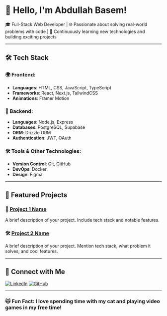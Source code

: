 # 👋 Hello, I'm Abdullah Basem!

🎓 Full-Stack Web Developer | 🌐 Passionate about solving real-world problems with code | 🚀 Continuously learning new technologies and building exciting projects

---

## 🛠️ Tech Stack

### 🌍 Frontend:
- **Languages**: HTML, CSS, JavaScript, TypeScript
- **Frameworks**: React, Next.js, TailwindCSS
- **Animations**: Framer Motion

### 🔧 Backend:
- **Languages**: Node.js, Express
- **Databases**: PostgreSQL, Supabase
- **ORM**: Drizzle ORM
- **Authentication**: JWT, OAuth

### 🛠️ Tools & Other Technologies:
- **Version Control**: Git, GitHub
- **DevOps**: Docker
- **Design**: Figma

---

## 🌟 Featured Projects

### 📱 [Project 1 Name](https://github.com/your-username/project-1)
A brief description of your project. Include tech stack and notable features.

### 🛠️ [Project 2 Name](https://github.com/your-username/project-2)
A brief description of your project. Mention tech stack, what problem it solves, and cool features.

---

## 🔗 Connect with Me

[![LinkedIn](https://img.shields.io/badge/LinkedIn-blue?style=for-the-badge&logo=linkedin&logoColor=white)]([https://www.linkedin.com/in/your-linkedin](https://www.linkedin.com/in/abdullah-basim-06366a314/))
[![GitHub](https://img.shields.io/badge/GitHub-black?style=for-the-badge&logo=github&logoColor=white)]([https://github.com/your-username](https://github.com/abdullah-cod9))

---

### 🐱 Fun Fact: I love spending time with my cat and playing video games in my free time!

